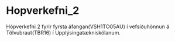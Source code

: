 # Hopverkefni_2
Hópverkefni 2 fyrir fyrsta áfangan(VSH1TO05AU) í vefsíðuhönnun á Tölvubraut(TBR16) í Upplýsingatækniskólanum.
